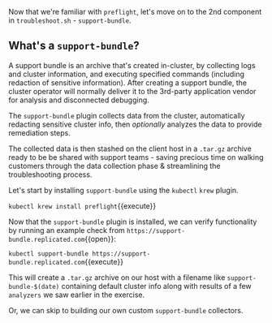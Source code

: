 Now that we're familiar with `preflight`, let's move on to the 2nd component in `troubleshoot.sh` - `support-bundle`. 

## What's a `support-bundle`?

A support bundle is an archive that's created in-cluster, by collecting logs and cluster information, and executing specified commands (including redaction of sensitive information). After creating a support bundle, the cluster operator will normally deliver it to the 3rd-party application vendor for analysis and disconnected debugging. 

The `support-bundle` plugin collects data from the cluster, automatically redacting sensitive cluster info, then *optionally* analyzes the data to provide remediation steps.

The collected data is then stashed on the client host in a `.tar.gz` archive ready to be be shared with support teams - saving precious time on walking customers through the data collection phase & streamlining the troubleshooting process. 

Let's start by installing `support-bundle` using the `kubectl` `krew` plugin. 

`kubectl krew install preflight`{{execute}}

Now that the `support-bundle` plugin is installed, we can verify functionality by running an example check from `https://support-bundle.replicated.com`{{open}}:

`kubectl support-bundle https://support-bundle.replicated.com`{{execute}}

This will create a `.tar.gz` archive on our host with a filename like `support-bundle-$(date)` containing default cluster info along with results of a few `analyzers` we saw earlier in the exercise.

Or, we can skip to building our own custom `support-bundle` collectors.
